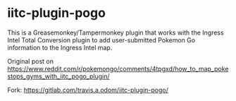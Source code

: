 # iitc-plugin-pogo

This is a Greasemonkey/Tampermonkey plugin that works with the Ingress Intel Total Conversion plugin to add user-submitted Pokemon Go information to the Ingress Intel map.

Original post on https://www.reddit.com/r/pokemongo/comments/4tpgxd/how_to_map_pokestops_gyms_with_iitc_pogo_plugin/

Fork: https://gitlab.com/travis.a.odom/iitc-plugin-pogo/
